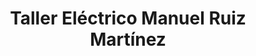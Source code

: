 ---
title: "Taller Eléctrico Manuel Ruiz Martínez"
url: /ubeda/taller-electrico-manuel-ruiz-martinez/
shop: Autowerkstatt
---